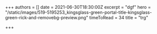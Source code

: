 +++
authors = []
date = 2021-06-30T18:30:00Z
excerpt = "dgf"
hero = "/static/images/519-5195253_kingsglass-green-portal-title-kingsglass-green-rick-and-removebg-preview.png"
timeToRead = 34
title = "trg"

+++
